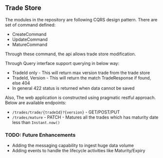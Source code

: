 ## Trade Store ##

The modules in the repository are following CQRS design pattern.
There are set of command defined:
* CreateCommand
* UpdateCommand
* MatureCommand

Through these command, the api allows trade store modification.

Through Query interface support querying in below way:
* TradeId only - This will return max version trade from the trade store
* TradeId, Version - This will return the match TradeResponse if found, else 404
* In general 422 status is returned when data cannot be saved

Also, The web application is constructed using pragmatic restful approach. Below are available endpoints:
* ```/trades/trade/{tradeId}?{version}``` - GET/POST/PUT
* ```/trades/mature``` - PATCH - Matures all the trades which has maturity date less than ```Instant.now()```          


### TODO: Future Enhancements ###

* Adding the messaging capability to ingest huge data volume
* Adding events to handle the lifecycle activities like Maturity/Expiry